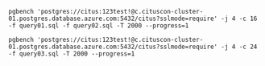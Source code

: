 <!-- DEMO #1 - Autoscaling -->
`pgbench 'postgres://citus:123test!@c.cituscon-cluster-01.postgres.database.azure.com:5432/citus?sslmode=require' -j 4 -c 16 -f query01.sql -f query02.sql -T 2000 --progress=1`

<!-- DEMO #2 - Tenant isolation -->
`pgbench 'postgres://citus:123test!@c.cituscon-cluster-01.postgres.database.azure.com:5432/citus?sslmode=require' -j 4 -c 24 -f query03.sql -T 2000 --progress=1`
